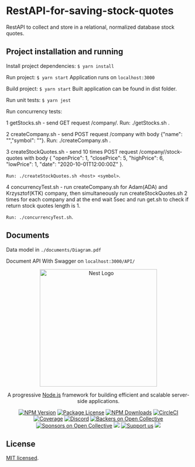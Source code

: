 # RestAPI-for-saving-stock-quotes

RestAPI to collect and store in a relational, normalized database stock quotes.
## Project installation and running

Install project dependencies: ```$ yarn install```

Run project: ```$ yarn start``` Application runs on ```localhost:3000```

Build project: ```$ yarn start``` Built application can be found in dist folder.

Run unit tests: ```$ yarn jest```

Run concurrency tests: 

1 getStocks.sh - send GET request <host>/company/<id>. Run: ./getStocks.sh <host> <id>.

2 createCompany.sh - send POST request <host>/company with body {"name": "<name>","symbol": "<symbol>"}. Run: ./createCompany.sh <host> <name> <symbol>.

3 createStockQuotes.sh - send 10 times POST request <host>/company/<symbol>/stock-quotes with body 
{
	    "openPrice": 1,
	    "closePrice": 5,
	    "highPrice": 6,
	    "lowPrice": 1,
	    "date": "2020-10-01T12:00:00Z"
}.

 ```Run: ./createStockQuotes.sh <host> <symbol>```.

4 concurrencyTest.sh - run createCompany.sh for Adam(ADA) and Krzysztof(KTK) company, then simultaneously run createStockQuotes.sh 2 times for each company and at the end wait 5sec and run get.sh to check 
if return stock quotes length is 1. 

 ```Run: ./concurrencyTest.sh```.

## Documents
Data model in ```./documents/Diagram.pdf```

Document API With Swagger on ```localhost:3000/API/```




<p align="center">
  <a href="http://nestjs.com/" target="blank"><img src="https://nestjs.com/img/logo_text.svg" width="320" alt="Nest Logo" /></a>
</p>

[circleci-image]: https://img.shields.io/circleci/build/github/nestjs/nest/master?token=abc123def456
[circleci-url]: https://circleci.com/gh/nestjs/nest

  <p align="center">A progressive <a href="http://nodejs.org" target="_blank">Node.js</a> framework for building efficient and scalable server-side applications.</p>
    <p align="center">
<a href="https://www.npmjs.com/~nestjscore" target="_blank"><img src="https://img.shields.io/npm/v/@nestjs/core.svg" alt="NPM Version" /></a>
<a href="https://www.npmjs.com/~nestjscore" target="_blank"><img src="https://img.shields.io/npm/l/@nestjs/core.svg" alt="Package License" /></a>
<a href="https://www.npmjs.com/~nestjscore" target="_blank"><img src="https://img.shields.io/npm/dm/@nestjs/common.svg" alt="NPM Downloads" /></a>
<a href="https://circleci.com/gh/nestjs/nest" target="_blank"><img src="https://img.shields.io/circleci/build/github/nestjs/nest/master" alt="CircleCI" /></a>
<a href="https://coveralls.io/github/nestjs/nest?branch=master" target="_blank"><img src="https://coveralls.io/repos/github/nestjs/nest/badge.svg?branch=master#9" alt="Coverage" /></a>
<a href="https://discord.gg/G7Qnnhy" target="_blank"><img src="https://img.shields.io/badge/discord-online-brightgreen.svg" alt="Discord"/></a>
<a href="https://opencollective.com/nest#backer" target="_blank"><img src="https://opencollective.com/nest/backers/badge.svg" alt="Backers on Open Collective" /></a>
<a href="https://opencollective.com/nest#sponsor" target="_blank"><img src="https://opencollective.com/nest/sponsors/badge.svg" alt="Sponsors on Open Collective" /></a>
  <a href="https://paypal.me/kamilmysliwiec" target="_blank"><img src="https://img.shields.io/badge/Donate-PayPal-ff3f59.svg"/></a>
    <a href="https://opencollective.com/nest#sponsor"  target="_blank"><img src="https://img.shields.io/badge/Support%20us-Open%20Collective-41B883.svg" alt="Support us"></a>
  <a href="https://twitter.com/nestframework" target="_blank"><img src="https://img.shields.io/twitter/follow/nestframework.svg?style=social&label=Follow"></a>
</p>
  <!--[![Backers on Open Collective](https://opencollective.com/nest/backers/badge.svg)](https://opencollective.com/nest#backer)
  [![Sponsors on Open Collective](https://opencollective.com/nest/sponsors/badge.svg)](https://opencollective.com/nest#sponsor)-->

## License

[MIT licensed](LICENSE).
